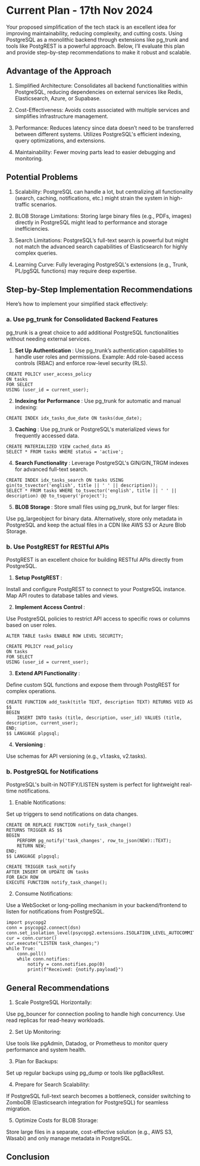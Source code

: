 # Current Plan - 17th Nov 2024

Your proposed simplification of the tech stack is an excellent idea for improving maintainability, reducing complexity, and cutting costs. Using PostgreSQL as a monolithic backend through extensions like pg_trunk and tools like PostgREST is a powerful approach. Below, I’ll evaluate this plan and provide step-by-step recommendations to make it robust and scalable.

## Advantage of the Approach
1. Simplified Architecture:
Consolidates all backend functionalities within PostgreSQL, reducing dependencies on external services like Redis, Elasticsearch, Azure, or Supabase.

2. Cost-Effectiveness:
Avoids costs associated with multiple services and simplifies infrastructure management.

3. Performance:
Reduces latency since data doesn’t need to be transferred between different systems.
Utilizes PostgreSQL's efficient indexing, query optimizations, and extensions.

4. Maintainability:
Fewer moving parts lead to easier debugging and monitoring.

## Potential Problems

1. Scalability:
PostgreSQL can handle a lot, but centralizing all functionality (search, caching, notifications, etc.) might strain the system in high-traffic scenarios.

2. BLOB Storage Limitations:
Storing large binary files (e.g., PDFs, images) directly in PostgreSQL might lead to performance and storage inefficiencies.

3. Search Limitations:
PostgreSQL’s full-text search is powerful but might not match the advanced search capabilities of Elasticsearch for highly complex queries.

4. Learning Curve:
Fully leveraging PostgreSQL's extensions (e.g., Trunk, PL/pgSQL functions) may require deep expertise.

## Step-by-Step Implementation Recommendations
Here’s how to implement your simplified stack effectively:

### a. Use pg_trunk for Consolidated Backend Features
pg_trunk is a great choice to add additional PostgreSQL functionalities without needing external services.

1) <b> Set Up Authentication </b>: 
Use pg_trunk’s authentication capabilities to handle user roles and permissions.
Example: Add role-based access controls (RBAC) and enforce row-level security (RLS).

```
CREATE POLICY user_access_policy
ON tasks
FOR SELECT
USING (user_id = current_user);
```

2) <b> Indexing for Performance </b>:
Use pg_trunk for automatic and manual indexing:
```
CREATE INDEX idx_tasks_due_date ON tasks(due_date);
```

3) <b> Caching </b>:
Use pg_trunk or PostgreSQL's materialized views for frequently accessed data.

```
CREATE MATERIALIZED VIEW cached_data AS
SELECT * FROM tasks WHERE status = 'active';
```

4) <b> Search Functionality </b>:
Leverage PostgreSQL's GIN/GIN_TRGM indexes for advanced full-text search.

```
CREATE INDEX idx_tasks_search ON tasks USING gin(to_tsvector('english', title || ' ' || description));
SELECT * FROM tasks WHERE to_tsvector('english', title || ' ' || description) @@ to_tsquery('project');
```

5) <b> BLOB Storage </b>:
Store small files using pg_trunk, but for larger files:

Use pg_largeobject for binary data.
Alternatively, store only metadata in PostgreSQL and keep the actual files in a CDN like AWS S3 or Azure Blob Storage.

### b. Use PostgREST for RESTful APIs
PostgREST is an excellent choice for building RESTful APIs directly from PostgreSQL.

1) <b> Setup PostgREST </b>:

Install and configure PostgREST to connect to your PostgreSQL instance. Map API routes to database tables and views.

2) <b> Implement Access Control </b>:

Use PostgreSQL policies to restrict API access to specific rows or columns based on user roles.
```
ALTER TABLE tasks ENABLE ROW LEVEL SECURITY;

CREATE POLICY read_policy
ON tasks
FOR SELECT
USING (user_id = current_user);
```

3) <b> Extend API Functionality </b>:

Define custom SQL functions and expose them through PostgREST for complex operations.
```
CREATE FUNCTION add_task(title TEXT, description TEXT) RETURNS VOID AS $$
BEGIN
    INSERT INTO tasks (title, description, user_id) VALUES (title, description, current_user);
END;
$$ LANGUAGE plpgsql;
```

4) <b> Versioning </b>:

Use schemas for API versioning (e.g., v1.tasks, v2.tasks).

### b. PostgreSQL for Notifications
PostgreSQL's built-in NOTIFY/LISTEN system is perfect for lightweight real-time notifications.

1) Enable Notifications:

Set up triggers to send notifications on data changes.
```
CREATE OR REPLACE FUNCTION notify_task_change()
RETURNS TRIGGER AS $$
BEGIN
    PERFORM pg_notify('task_changes', row_to_json(NEW)::TEXT);
    RETURN NEW;
END;
$$ LANGUAGE plpgsql;

CREATE TRIGGER task_notify
AFTER INSERT OR UPDATE ON tasks
FOR EACH ROW
EXECUTE FUNCTION notify_task_change();
```

2) Consume Notifications:

Use a WebSocket or long-polling mechanism in your backend/frontend to listen for notifications from PostgreSQL.

```
import psycopg2
conn = psycopg2.connect(dsn)
conn.set_isolation_level(psycopg2.extensions.ISOLATION_LEVEL_AUTOCOMMIT)
cur = conn.cursor()
cur.execute("LISTEN task_changes;")
while True:
    conn.poll()
    while conn.notifies:
        notify = conn.notifies.pop(0)
        print(f"Received: {notify.payload}")
```

## General Recommendations

1. Scale PostgreSQL Horizontally:

Use pg_bouncer for connection pooling to handle high concurrency.
Use read replicas for read-heavy workloads.

2. Set Up Monitoring:

Use tools like pgAdmin, Datadog, or Prometheus to monitor query performance and system health.

3. Plan for Backups:

Set up regular backups using pg_dump or tools like pgBackRest.

4. Prepare for Search Scalability:

If PostgreSQL full-text search becomes a bottleneck, consider switching to ZomboDB (Elasticsearch integration for PostgreSQL) for seamless migration.

5. Optimize Costs for BLOB Storage:

Store large files in a separate, cost-effective solution (e.g., AWS S3, Wasabi) and only manage metadata in PostgreSQL.


## Conclusion